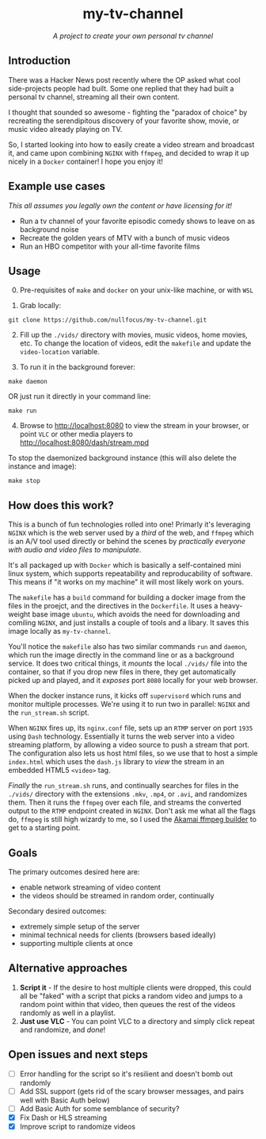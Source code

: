 <h1 align="center">
  my-tv-channel

</h1>

<p align="center">
  <i align="center">A project to create your own personal tv channel</i>
</p>

## Introduction

There was a Hacker News post recently where the OP asked what cool side-projects people had built. Some one replied that they had built a personal tv channel, streaming all their own content. 

I thought that sounded so awesome - fighting the "paradox of choice" by recreating the serendipitous discovery of your favorite show, movie, or music video already playing on TV. 

So, I started looking into how to easily create a video stream and broadcast it, and came upon combining `NGINX` with `ffmpeg`, and decided to wrap it up nicely in a `Docker` container! I hope you enjoy it!

## Example use cases

_This all assumes you legally own the content or have licensing for it!_

- Run a tv channel of your favorite episodic comedy shows to leave on as background noise
- Recreate the golden years of MTV with a bunch of music videos
- Run an HBO competitor with your all-time favorite films


## Usage

0. Pre-requisites of `make` and `docker` on your unix-like machine, or with `WSL`

1. Grab locally: 
```
git clone https://github.com/nullfocus/my-tv-channel.git
```

2. Fill up the `./vids/` directory with movies, music videos, home movies, etc. To change the location of videos, edit the `makefile` and update the `video-location` variable.  

3. To run it in the background forever:

```
make daemon
```
OR just run it directly in your command line:
```
make run
```


4. Browse to [http://localhost:8080](http://localhost:8080) to view the stream in your browser, or point `VLC` or other media players to [http://localhost:8080/dash/stream.mpd](http://localhost:8080/dash/stream.mpd)


To stop the daemonized background instance (this will also delete the instance and image):

``` 
make stop 
```

## How does this work?

This is a bunch of fun technologies rolled into one! Primarly it's leveraging `NGINX` which is the web server used by a _third_ of the web, and `ffmpeg` which is an A/V tool used directly or behind the scenes by _practically everyone with audio and video files to manipulate_.

It's all packaged up with `Docker` which is basically a self-contained mini linux system, which supports repeatability and reproducability of software. This means if "it works on my machine" it will most likely work on yours.

The `makefile` has a `build` command for building a docker image from the files in the proejct, and the directives in the `Dockerfile`. It uses a heavy-weight base image `ubuntu`, which avoids the need for downloading and comiling `NGINX`, and just installs a couple of tools and a libary. It saves this image locally as `my-tv-channel`. 

You'll notice the `makefile` also has two similar commands `run` and `daemon`, which run the image directly in the command line or as a background service. It does two critical things, it _mounts_ the local `./vids/` file into the container, so that if you drop new files in there, they get automatically picked up and played, and it _exposes_ port `8080` locally for your web browser.

When the docker instance runs, it kicks off `supervisord` which runs and monitor multiple processes. We're using it to run two in parallel: `NGINX` and the `run_stream.sh` script. 

When `NGINX` fires up, its `nginx.conf` file, sets up an `RTMP` server on port `1935` using `Dash` technology. Essentially it turns the web server into a video streaming platform, by allowing a video source to push a stream that port. The configuration also lets us host html files, so we use that to host a simple `index.html` which uses the `dash.js` library to _view_ the stream in an embedded HTML5 `<video>` tag.

_Finally_ the `run_stream.sh` runs, and continually searches for files in the `./vids/` directory with the extensions `.mkv`, `.mp4`, or `.avi`, and randomizes them. Then it runs the `ffmpeg` over each file, and streams the converted output to the `RTMP` endpoint created in `NGINX`. Don't ask me what all the flags do, `ffmpeg` is still high wizardy to me, so I used the [Akamai ffmpeg builder](https://moctodemo.akamaized.net/tools/ffbuilder/) to get to a starting point.

## Goals

The primary outcomes desired here are:

- enable network streaming of video content
- the videos should be streamed in random order, continually

Secondary desired outcomes:

- extremely simple setup of the server
- minimal technical needs for clients (browsers based ideally)
- supporting multiple clients at once

## Alternative approaches

1. **Script it** - If the desire to host multiple clients were dropped, this could all be "faked" with a script that picks a random video and jumps to a random point within that video, then queues the rest of the videos randomly as well in a playlist.
2. **Just use VLC** - You can point VLC to a directory and simply click repeat and randomize, and _done_!

## Open issues and next steps

- [ ] Error handling for the script so it's resilient and doesn't bomb out randomly
- [ ] Add SSL support (gets rid of the scary browser messages, and pairs well with Basic Auth below)
- [ ] Add Basic Auth for some semblance of security?
- [x] Fix Dash or HLS streaming
- [x] Improve script to randomize videos
